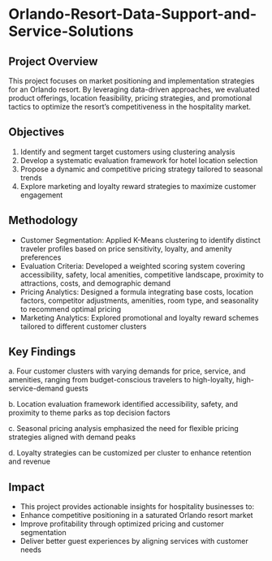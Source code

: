 # Orlando-Resort-Data-Support-and-Service-Solutions
## Project Overview
This project focuses on market positioning and implementation strategies for an Orlando resort. By leveraging data-driven approaches, we evaluated product offerings, location feasibility, pricing strategies, and promotional tactics to optimize the resort’s competitiveness in the hospitality market.

## Objectives
1. Identify and segment target customers using clustering analysis
2. Develop a systematic evaluation framework for hotel location selection
3. Propose a dynamic and competitive pricing strategy tailored to seasonal trends
4. Explore marketing and loyalty reward strategies to maximize customer engagement

## Methodology
* Customer Segmentation: Applied K-Means clustering to identify distinct traveler profiles based on price sensitivity, loyalty, and amenity preferences
* Evaluation Criteria: Developed a weighted scoring system covering accessibility, safety, local amenities, competitive landscape, proximity to attractions, costs, and demographic demand
* Pricing Analytics: Designed a formula integrating base costs, location factors, competitor adjustments, amenities, room type, and seasonality to recommend optimal pricing
* Marketing Analytics: Explored promotional and loyalty reward schemes tailored to different customer clusters

## Key Findings
a. Four customer clusters with varying demands for price, service, and amenities, ranging from budget-conscious travelers to high-loyalty, high-service-demand guests

b. Location evaluation framework identified accessibility, safety, and proximity to theme parks as top decision factors

c. Seasonal pricing analysis emphasized the need for flexible pricing strategies aligned with demand peaks

d. Loyalty strategies can be customized per cluster to enhance retention and revenue

## Impact
* This project provides actionable insights for hospitality businesses to:
* Enhance competitive positioning in a saturated Orlando resort market
* Improve profitability through optimized pricing and customer segmentation
* Deliver better guest experiences by aligning services with customer needs
